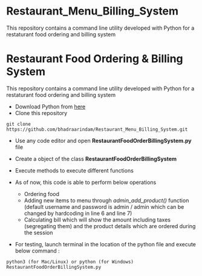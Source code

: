# Restaurant_Menu_Billing_System
This repository contains a command line utility developed with Python for a restaturant food ordering and billing system

# Restaurant Food Ordering & Billing System

This repository contains a command line utility developed with Python for a restaturant food ordering and billing system


* Download Python from [here](https://www.python.org/downloads/)
* Clone this repository
```
git clone https://github.com/bhadraarindam/Restaurant_Menu_Billing_System.git
```
* Use any code editor and open **RestaurantFoodOrderBillingSystem.py** file
* Create a object of the class **RestaurantFoodOrderBillingSystem**
* Execute methods to execute different functions
* As of now, this code is able to perform below operations
    -   Ordering food
    -   Adding new items to menu through _admin_add_product()_ function (default username and password is admin / admin which can be changed by hardcoding in line 6 and line 7)
    -   Calculating bill which will show the amount including taxes (segregating them) and the product details which are ordered during the session

* For testing, launch terminal in the location of the python file and execute below command :
```
python3 (for Mac/Linux) or python (for Windows) RestaurantFoodOrderBillingSystem.py
```
